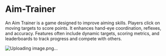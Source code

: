 # Aim-Trainer
An Aim Trainer is a game designed to improve aiming skills. Players click on moving targets to score points. It enhances hand-eye coordination, reflexes, and accuracy. Features often include dynamic targets, scoring metrics, and leaderboards to track progress and compete with others.


![Uploading image.png…]()

